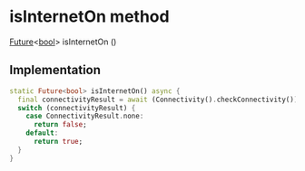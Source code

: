 


# isInternetOn method








[Future](https://api.flutter.dev/flutter/dart-async/Future-class.html)&lt;[bool](https://api.flutter.dev/flutter/dart-core/bool-class.html)> isInternetOn
()








## Implementation

```dart
static Future<bool> isInternetOn() async {
  final connectivityResult = await (Connectivity().checkConnectivity());
  switch (connectivityResult) {
    case ConnectivityResult.none:
      return false;
    default:
      return true;
  }
}
```







